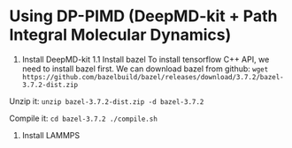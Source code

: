 # Using DP-PIMD (DeepMD-kit + Path Integral Molecular Dynamics)

1. Install DeepMD-kit
1.1 Install bazel
To install tensorflow C++ API, we need to install bazel first. We can download bazel from github:
`wget https://github.com/bazelbuild/bazel/releases/download/3.7.2/bazel-3.7.2-dist.zip`

Unzip it:
`unzip bazel-3.7.2-dist.zip -d bazel-3.7.2`

Compile it:
`
    cd bazel-3.7.2
    ./compile.sh
`
1. Install LAMMPS